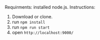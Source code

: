 Requirments: installed node.js.
Instructions:
1. Download or clone.
2. run `npm install`
3. run `npm run start`
4. open `http://localhost:9000/`